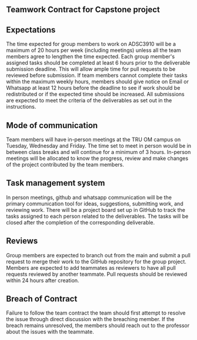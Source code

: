## Teamwork Contract for Capstone project
## Expectations

The time expected for group members to work on ADSC3910 will be a maximum of 20 hours per week (including meetings) unless all the team members agree to lengthen the time expected.
Each group member's assigned tasks should be completed at least 6 hours prior to the deliverable submission deadline. This will allow ample time for pull requests to be reviewed before submission.
If team members cannot complete their tasks within the maximum weekly hours, members should give notice on Email or Whatsapp at least 12 hours before the deadline to see if work should be redistributed or if the expected time should be increased.
All submissions are expected to meet the criteria of the deliverables as set out in the instructions.

## Mode of communication

Team members will have in-person meetings at the TRU OM campus on Tuesday, Wednesday and Friday. The time set to meet in person would be in between class breaks and will continue for a minimum of 3 hours. In-person meetings will be allocated to know the progress, review and make changes of the project contributed by the team members. 

## Task management system

In person meetings, github and whatsapp communication will be the primary communication tool for ideas, suggestions, submitting work, and reviewing work. There will be a project board set up in GitHub to track the tasks assigned to each person related to the deliverables. The tasks will be closed after the completion of the corresponding deliverable.

## Reviews

Group members are expected to branch out from the main and submit a pull request to merge their work to the GitHub repository for the group project. Members are expected to add teammates as reviewers to have all pull requests reviewed by another teammate. Pull requests should be reviewed within 24 hours after creation.

## Breach of Contract

Failure to follow the team contract the team should first attempt to resolve the issue through direct discussion with the breaching member. If the breach remains unresolved, the members should reach out to the professor about the issues with the teammate.
